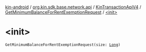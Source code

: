 [kin-android](../../../index.md) / [org.kin.sdk.base.network.api](../../index.md) / [KinTransactionApiV4](../index.md) / [GetMinimumBalanceForRentExemptionRequest](index.md) / [&lt;init&gt;](./-init-.md)

# &lt;init&gt;

`GetMinimumBalanceForRentExemptionRequest(size: `[`Long`](https://kotlinlang.org/api/latest/jvm/stdlib/kotlin/-long/index.html)`)`